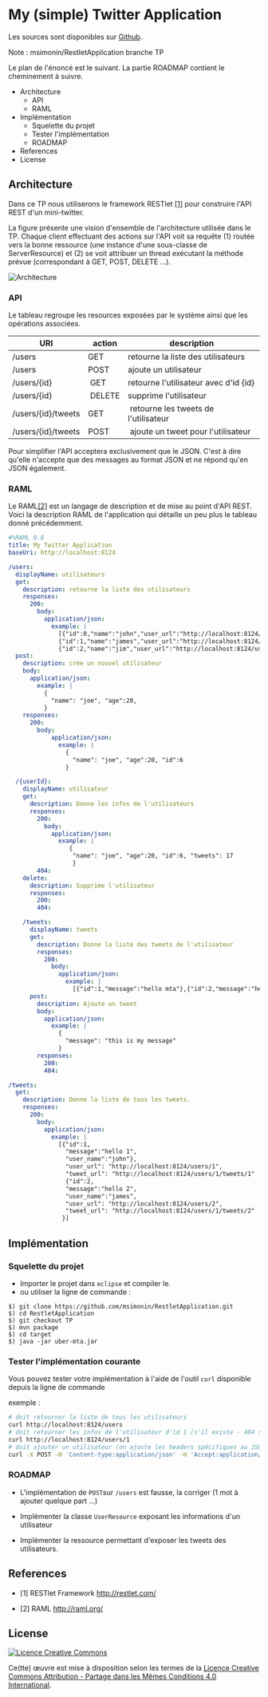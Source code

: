 # My (simple) Twitter Application


Les sources sont disponibles sur  [Github](https://github.com/msimonin/RestletApplication/tree/TP).

Note : msimonin/RestletApplication branche TP

Le plan de l'énoncé est le suivant. La partie ROADMAP contient le cheminement à suivre.

* Architecture
  * API
  * RAML
* Implémentation
  * Squelette du projet
  * Tester l'implémentation
  * ROADMAP
* References
* License

## Architecture


Dans ce TP nous utiliserons le framework RESTlet [[1]](http://restlet.com/) pour construire l'API REST d'un mini-twitter.

La figure présente une vision d'ensemble de l'architecture utilisée dans le TP.
 Chaque client effectuant des actions sur l'API voit sa requête (1) routée vers la bonne ressource (une instance d'une sous-classe de ServerResource) et (2) se voit attribuer un thread exécutant la méthode prévue (correspondant à GET, POST, DELETE ...).

![Architecture](API.png)

### API

Le tableau regroupe les resources exposées par le système ainsi que les opérations associées.

URI | action  | description
---------|-------- | ----------------------------------
/users   | GET     | retourne la liste des utilisateurs
/users   | POST    | ajoute un utilisateur
/users/{id} | GET  | retourne  l'utilisateur avec d'id {id}
/users/{id} | DELETE  | supprime l'utilisateur
/users/{id}/tweets | GET | retourne les tweets de l'utilisateur
/users/{id}/tweets | POST | ajoute un tweet pour l'utilisateur

Pour simplifier l'API acceptera exclusivement que le JSON. C'est à dire qu'elle n'accepte que des messages au format JSON et ne répond qu'en JSON également.

### RAML

Le RAML[[2]](http://raml.org/) est un langage de description et de mise au point d'API REST.
Voici la description RAML de l'application qui détaille un peu plus le tableau donné précédemment.

```yaml
#%RAML 0.8
title: My Twitter Application
baseUri: http://localhost:8124

/users:
  displayName: utilisateurs
  get:
    description: retourne la liste des utilisateurs
    responses:
      200:
        body:
          application/json:
            example: |
              [{"id":0,"name":"john","user_url":"http://localhost:8124/users/0"},
              {"id":1,"name":"james","user_url":"http://localhost:8124/users/1"},
              {"id":2,"name":"jim","user_url":"http://localhost:8124/users/2"}]
  post:
    description: crée un nouvel utilisateur
    body:
      application/json:
        example: |
          {
            "name": "joe", "age":20,
          }
    responses:
      200:
        body:
            application/json:
              example: |
                {
                  "name": "joe", "age":20, "id":6
                }

  /{userId}:
    displayName: utilisateur
    get:
      description: Donne les infos de l'utilisateurs
      responses:
        200:
          body:
            application/json:
              example: |
                 {
                  "name": "joe", "age":20, "id":6, "tweets": 17
                  }
        404:
    delete:
      description: Supprime l'utilisateur
      responses:
        200:
        404:

    /tweets:
      displayName: tweets
      get:
        description: Donne la liste des tweets de l'utilisateur
        responses:
          200:
            body:
              application/json:
                example: |
                  [{"id":1,"message":"hello mta"},{"id":2,"message":"hello mta again"}]
      post:
        description: Ajoute un tweet
        body:
          application/json:
            example: |
              {
                "message": "this is my message"
              }
        responses:
          200:
          404:

/tweets:
  get:
    description: Donne la liste de tous les tweets.
    responses:
      200:
        body:
          application/json:
            example: |
              [{"id":1,
                "message":"hello 1",
                "user_name":"john"},
                "user_url": "http://localhost:8124/users/1",
                "tweet_url": "http://localhost:8124/users/1/tweets/1"
                {"id":2,
                "message":"hello 2",
                "user_name":"james",
                "user_url": "http://localhost:8124/users/2",
                "tweet_url": "http://localhost:8124/users/1/tweets/2"
               }]

```

## Implémentation

### Squelette du projet

* Importer le projet dans ```eclipse``` et compiler le.
* ou utiliser la ligne de commande :
```
$) git clone https://github.com/msimonin/RestletApplication.git
$) cd RestletApplication
$) git checkout TP
$) mvn package
$) cd target
$) java -jar uber-mta.jar
```

### Tester l'implémentation courante

Vous pouvez tester votre implémentation à l'aide de l'outil ```curl``` disponible depuis la ligne de commande

exemple :
``` bash
# doit retourner la liste de tous les utilisateurs
curl http://localhost:8124/users
# doit retourner les infos de l'utilisateur d'id 1 (s'il existe - 404 sinon)
curl http://localhost:8124/users/1
# doit ajouter un utilisateur (on ajoute les headers spécifiques au JSON)
curl -X POST -H 'Content-type:application/json' -H 'Accept:application/json' -d '{"name": "john", "age":25}' http://localhost:8124/users
```

### ROADMAP

* L'implémentation de ```POST```sur ```/users``` est fausse, la corriger (1 mot à ajouter quelque part ...)

* Implémenter la classe ```UserResource``` exposant les informations d'un utilisateur

* Implémenter la ressource permettant d'exposer les tweets des utilisateurs.


## References

* [1] RESTlet Framework http://restlet.com/

* [2] RAML http://raml.org/

## License

<a rel="license" href="http://creativecommons.org/licenses/by-sa/4.0/"><img alt="Licence Creative Commons" style="border-width:0" src="https://i.creativecommons.org/l/by-sa/4.0/88x31.png" /></a><br />

Ce(tte) œuvre est mise à disposition selon les termes de la <a rel="license" href="http://creativecommons.org/licenses/by-sa/4.0/">Licence Creative Commons Attribution -  Partage dans les Mêmes Conditions 4.0 International</a>.
